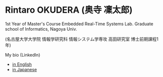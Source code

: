 # Rintaro OKUDERA (奥寺 凜太郎)

1st Year of Master's Course Embedded Real-Time Systems Lab. Graduate school of Informatics, Nagoya Univ.

(名古屋大学大学院 情報学研究科 情報システム学専攻 高田研究室 博士前期課程1年)

My bio (LinkedIn)
- [in English](https://www.linkedin.com/in/rintaro-okudera/en)
- [in Japanese](https://www.linkedin.com/in/rintaro-okudera/)
